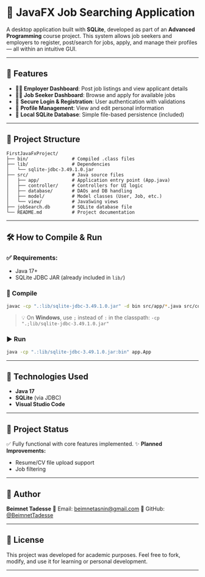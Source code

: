 # 💼 JavaFX Job Searching Application

A desktop application built with **SQLite**, developed as part of an **Advanced Programming** course project. This system allows job seekers and employers to register, post/search for jobs, apply, and manage their profiles — all within an intuitive GUI.

---

## 🚀 Features

* 👨‍💼 **Employer Dashboard**: Post job listings and view applicant details
* 👩‍🎓 **Job Seeker Dashboard**: Browse and apply for available jobs
* 🔐 **Secure Login & Registration**: User authentication with validations
* 📝 **Profile Management**: View and edit personal information
* 💾 **Local SQLite Database**: Simple file-based persistence (included)

---

## 📁 Project Structure

```
FirstJavaFxProject/
├── bin/                # Compiled .class files
├── lib/                # Dependencies
│   └── sqlite-jdbc-3.49.1.0.jar
├── src/                # Java source files
│   ├── app/            # Application entry point (App.java)
│   ├── controller/     # Controllers for UI logic
│   ├── database/       # DAOs and DB handling
│   ├── model/          # Model classes (User, Job, etc.)
│   └── view/           # JavaSwing views
├── jobSearch.db        # SQLite database file
└── README.md           # Project documentation
```

---

## 🛠️ How to Compile & Run

### ✅ Requirements:

* Java 17+
* SQLite JDBC JAR (already included in `lib/`)

### 🧪 Compile

```bash
javac -cp ".:lib/sqlite-jdbc-3.49.1.0.jar" -d bin src/app/*.java src/controller/*.java src/database/*.java src/model/*.java
```

> 💡 On **Windows**, use `;` instead of `:` in the classpath:
> `-cp ".;lib/sqlite-jdbc-3.49.1.0.jar"`

### ▶️ Run

```bash
java -cp ".:lib/sqlite-jdbc-3.49.1.0.jar:bin" app.App
```

---

## 🧩 Technologies Used

* **Java 17**
* **SQLite** (via JDBC)
* **Visual Studio Code**

---

## 📌 Project Status

✅ Fully functional with core features implemented.
✨ **Planned Improvements:**

* Resume/CV file upload support
* Job filtering

---

## 👤 Author

**Beimnet Tadesse**
📧 Email: [beimnetasnin@gmail.com](mailto:beimnetasnin@gmail.com)
🐙 GitHub: [@BeimnetTadesse](https://github.com/BeimnetTadesse)

---

## 📄 License

This project was developed for academic purposes.
Feel free to fork, modify, and use it for learning or personal development.

---


